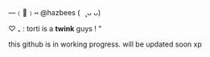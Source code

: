 —﹙🍏﹚⑅   @hazbees   (⠀˳ᴗ ᴗ)

♡   ₊    :    torti is a **twink** guys !  "

this github is in working progress. will be updated soon xp
